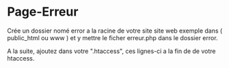 # Page-Erreur
Crée un dossier nomé error a la racine de votre site site web exemple dans ( public_html ou www ) et y mettre le ficher erreur.php dans le dossier error.

A la suite, ajoutez dans votre ".htaccess", ces lignes-ci a la fin de de votre htaccess.

